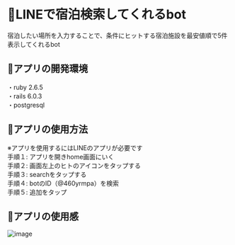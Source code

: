 # 📘LINEで宿泊検索してくれるbot

宿泊したい場所を入力することで、条件にヒットする宿泊施設を最安値順で5件表示してくれるbot

## 📘アプリの開発環境
・ruby 2.6.5</br>
・rails 6.0.3</br>
・postgresql

## 📘アプリの使用方法
※アプリを使用するにはLINEのアプリが必要です</br>
手順１: アプリを開きhome画面にいく</br>
手順２: 画面左上のヒトのアイコンをタップする</br>
手順３: searchをタップする</br>
手順４: botのID（@460yrmpa）を検索</br>
手順５: 追加をタップ


## 📘アプリの使用感
![image](https://user-images.githubusercontent.com/71375582/108197902-4dbc9080-715e-11eb-8327-0771ffa6064b.png)